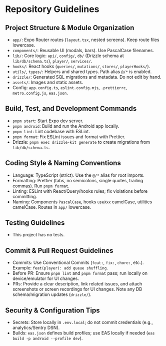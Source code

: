 # Repository Guidelines

## Project Structure & Module Organization

- `app/`: Expo Router routes (`layout.tsx`, nested screens). Keep route files lowercase.
- `components/`: Reusable UI (modals, bars). Use PascalCase filenames.
- `lib/`: Core logic: `api/`, `config/`, `db/` (Drizzle schema at `lib/db/schema.ts`), `player/`, `services/`.
- `hooks/`: React hooks (`queries/`, `mutations/`, `stores/`, `playerHooks/`).
- `utils/`, `types/`: Helpers and shared types. Path alias `@/*` is enabled.
- `drizzle/`: Generated SQL migrations and metadata. Do not edit by hand.
- `assets/`: Images and static assets.
- Config: `app.config.ts`, `eslint.config.mjs`, `.prettierrc`, `metro.config.js`, `eas.json`.

## Build, Test, and Development Commands

- `pnpm start`: Start Expo dev server.
- `pnpm android`: Build and run the Android app locally.
- `pnpm lint`: Lint codebase with ESLint.
- `pnpm format`: Fix ESLint issues and format with Prettier.
- Drizzle: `pnpm exec drizzle-kit generate` to create migrations from `lib/db/schema.ts`.

## Coding Style & Naming Conventions

- Language: TypeScript (strict). Use the `@/*` alias for root imports.
- Formatting: Prettier (tabs, no semicolons, single quotes, trailing commas). Run `pnpm format`.
- Linting: ESLint with React/Query/hooks rules; fix violations before committing.
- Naming: Components `PascalCase`, hooks `useXxx` camelCase, utilities camelCase. Routes in `app/` lowercase.

## Testing Guidelines

- This project has no tests.

## Commit & Pull Request Guidelines

- Commits: Use Conventional Commits (`feat:`, `fix:`, `chore:`, etc.). Example: `feat(player): add queue shuffling`.
- Before PR: Ensure `pnpm lint` and `pnpm format` pass; run locally on device/emulator for UI changes.
- PRs: Provide a clear description, link related issues, and attach screenshots or screen recordings for UI changes. Note any DB schema/migration updates (`drizzle/`).

## Security & Configuration Tips

- Secrets: Store locally in `.env.local`; do not commit credentials (e.g., analytics/Sentry DSN).
- Builds: `eas.json` defines build profiles; use EAS locally if needed (`eas build -p android --profile dev`).
